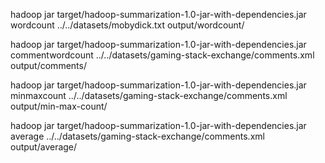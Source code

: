 hadoop jar target/hadoop-summarization-1.0-jar-with-dependencies.jar wordcount ../../datasets/mobydick.txt output/wordcount/

hadoop jar target/hadoop-summarization-1.0-jar-with-dependencies.jar commentwordcount ../../datasets/gaming-stack-exchange/comments.xml output/comments/

hadoop jar target/hadoop-summarization-1.0-jar-with-dependencies.jar minmaxcount ../../datasets/gaming-stack-exchange/comments.xml output/min-max-count/

hadoop jar target/hadoop-summarization-1.0-jar-with-dependencies.jar average ../../datasets/gaming-stack-exchange/comments.xml output/average/
